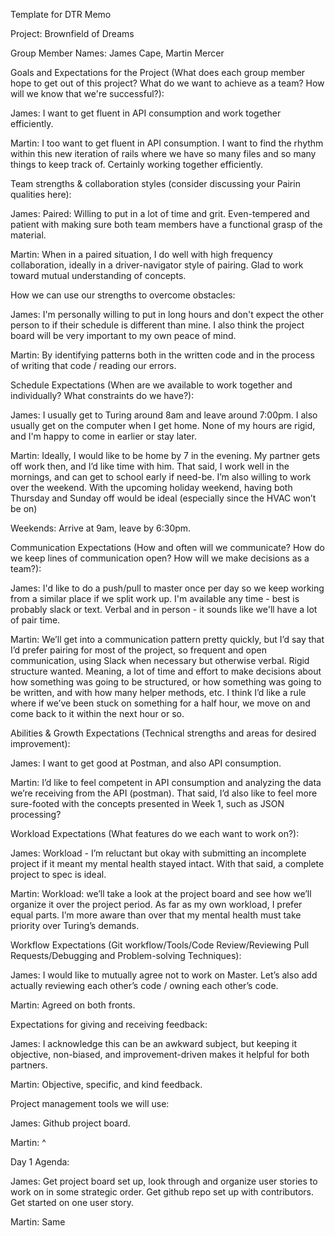 Template for DTR Memo

Project: Brownfield of Dreams

Group Member Names: James Cape, Martin Mercer

Goals and Expectations for the Project (What does each group member hope to get out of this project? What do we want to achieve as a team? How will we know that we're successful?):

James: I want to get fluent in API consumption and work together efficiently.

Martin: I too want to get fluent in API consumption. I want to find the rhythm within this new iteration of rails where we have so many files and so many things to keep track of. Certainly working together efficiently.

Team strengths & collaboration styles (consider discussing your Pairin qualities here):

James: Paired: Willing to put in a lot of time and grit. Even-tempered and patient with making sure both team members have a functional grasp of the material.

Martin: When in a paired situation, I do well with high frequency collaboration, ideally in a driver-navigator style of pairing. Glad to work toward mutual understanding of concepts.

How we can use our strengths to overcome obstacles:

James: I'm personally willing to put in long hours and don't expect the other person to if their schedule is different than mine. I also think the project board will be very important to my own peace of mind.

Martin: By identifying patterns both in the written code and in the process of writing that code / reading our errors.

Schedule Expectations (When are we available to work together and individually? What constraints do we have?):

James: I usually get to Turing around 8am and leave around 7:00pm. I also usually get on the computer when I get home. None of my hours are rigid, and I'm happy to come in earlier or stay later.

Martin: Ideally, I would like to be home by 7 in the evening. My partner gets off work then, and I’d like time with him. That said, I work well in the mornings, and can get to school early if need-be. I’m also willing to work over the weekend. With the upcoming holiday weekend, having both Thursday and Sunday off would be ideal (especially since the HVAC won’t be on)

Weekends: Arrive at 9am, leave by 6:30pm.

Communication Expectations (How and often will we communicate? How do we keep lines of communication open? How will we make decisions as a team?):

James: I'd like to do a push/pull to master once per day so we keep working from a similar place if we split work up. I'm available any time - best is probably slack or text. Verbal and in person - it sounds like we'll have a lot of pair time.

Martin: We’ll get into a communication pattern pretty quickly, but I’d say that I’d prefer pairing for most of the project, so frequent and open communication, using Slack when necessary but otherwise verbal. Rigid structure wanted. Meaning, a lot of time and effort to make decisions about how something was going to be structured, or how something was going to be written, and with how many helper methods, etc. I think I’d like a rule where if we’ve been stuck on something for a half hour, we move on and come back to it within the next hour or so.

Abilities & Growth Expectations (Technical strengths and areas for desired improvement):

James: I want to get good at Postman, and also API consumption.

Martin: I’d like to feel competent in API consumption and analyzing the data we’re receiving from the API (postman). That said, I’d also like to feel more sure-footed with the concepts presented in Week 1, such as JSON processing?

Workload Expectations (What features do we each want to work on?):

James: Workload - I’m reluctant but okay with submitting an incomplete project if it meant my mental health stayed intact. With that said, a complete project to spec is ideal.

Martin: Workload: we’ll take a look at the project board and see how we’ll organize it over the project period. As far as my own workload, I prefer equal parts. I’m more aware than over that my mental health must take priority over Turing’s demands.

Workflow Expectations (Git workflow/Tools/Code Review/Reviewing Pull Requests/Debugging and Problem-solving Techniques):

James: I would like to mutually agree not to work on Master. Let’s also add actually reviewing each other’s code / owning each other’s code.

Martin: Agreed on both fronts.

Expectations for giving and receiving feedback:

James: I acknowledge this can be an awkward subject, but keeping it objective, non-biased, and improvement-driven makes it helpful for both partners.

Martin: Objective, specific, and kind feedback.

Project management tools we will use:

James: Github project board.

Martin: ^

Day 1 Agenda:

James: Get project board set up, look through and organize user stories to work on in some strategic order. Get github repo set up with contributors. Get started on one user story.

Martin: Same
